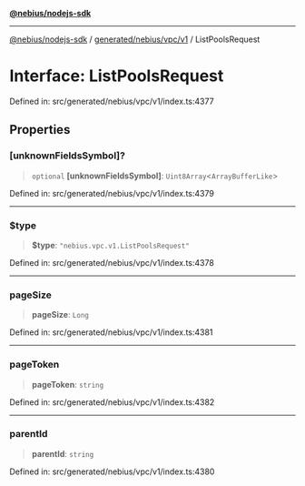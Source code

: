 [**@nebius/nodejs-sdk**](../../../../../README.md)

***

[@nebius/nodejs-sdk](../../../../../README.md) / [generated/nebius/vpc/v1](../README.md) / ListPoolsRequest

# Interface: ListPoolsRequest

Defined in: src/generated/nebius/vpc/v1/index.ts:4377

## Properties

### \[unknownFieldsSymbol\]?

> `optional` **\[unknownFieldsSymbol\]**: `Uint8Array`\<`ArrayBufferLike`\>

Defined in: src/generated/nebius/vpc/v1/index.ts:4379

***

### $type

> **$type**: `"nebius.vpc.v1.ListPoolsRequest"`

Defined in: src/generated/nebius/vpc/v1/index.ts:4378

***

### pageSize

> **pageSize**: `Long`

Defined in: src/generated/nebius/vpc/v1/index.ts:4381

***

### pageToken

> **pageToken**: `string`

Defined in: src/generated/nebius/vpc/v1/index.ts:4382

***

### parentId

> **parentId**: `string`

Defined in: src/generated/nebius/vpc/v1/index.ts:4380
